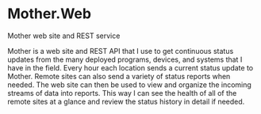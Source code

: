 # Mother.Web
Mother web site and REST service

Mother is a web site and REST API that I use to get continuous status updates from the many deployed programs, devices, and systems that I have in the field. Every hour each location sends a current status update to Mother. Remote sites can also send a variety of status reports when needed. The web site can then be used to view and organize the incoming streams of data into reports. This way I can see the health of all of the remote sites at a glance and review the status history in detail if needed.
